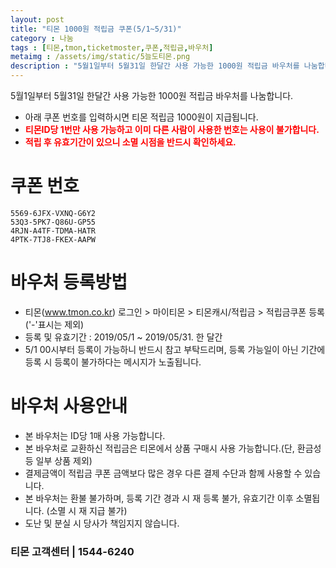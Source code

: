 ```yaml
---
layout: post
title: "티몬 1000원 적립금 쿠폰(5/1~5/31)"
category : 나눔
tags : [티몬,tmon,ticketmoster,쿠폰,적립금,바우처]
metaimg : /assets/img/static/5늘도티몬.png
description : "5월1일부터 5월31일 한달간 사용 가능한 1000원 적립금 바우처를 나눔합니다."
---
```

5월1일부터 5월31일 한달간 사용 가능한 1000원 적립금 바우처를 나눔합니다.    
- 아래 쿠폰 번호를 입력하시면 티몬 적립금 1000원이 지급됩니다.    
- <b style="color:red">티몬ID당 1번만 사용 가능하고 이미 다른 사람이 사용한 번호는 사용이 불가합니다.</b>    
- <b style="color:red">적립 후 유효기간이 있으니 소멸 시점을 반드시 확인하세요.</b>


# 쿠폰 번호 #
`5569-6JFX-VXNQ-G6Y2`    
`53Q3-5PK7-Q86U-GP55`    
`4RJN-A4TF-TDMA-HATR`    
`4PTK-7TJ8-FKEX-AAPW`    

# 바우처 등록방법 #
- 티몬(www.tmon.co.kr) 로그인 > 마이티몬 > 티몬캐시/적립금 > 적립금쿠폰 등록 ('-'표시는 제외)
- 등록 및 유효기간 : 2019/05/1 ~ 2019/05/31. 한 달간
- 5/1 00시부터 등록이 가능하니 반드시 참고 부탁드리며, 등록 가능일이 아닌 기간에 등록 시 등록이 불가하다는 메시지가 노출됩니다.

# 바우처 사용안내 #
- 본 바우처는 ID당 1매 사용 가능합니다.
- 본 바우처로 교환하신 적립금은 티몬에서 상품 구매시 사용 가능합니다.(단, 환금성 등 일부 상품 제외)
- 결제금액이 적립금 쿠폰 금액보다 많은 경우 다른 결제 수단과 함께 사용할 수 있습니다.
- 본 바우처는 환불 불가하며, 등록 기간 경과 시 재 등록 불가, 유효기간 이후 소멸됩니다. (소멸 시 재 지급 불가)
- 도난 및 분실 시 당사가 책임지지 않습니다.

### 티몬 고객센터 | 1544-6240 ###
